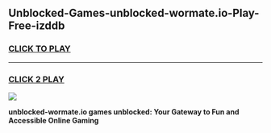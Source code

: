 
## Unblocked-Games-unblocked-wormate.io-Play-Free-izddb
<h3>
<a href="https://premium76.site?title=unblocked-wormate.io&ref=20M">CLICK TO PLAY</a></h3>
<hr>

<h3>
<a href="https://premium76.site?title=unblocked-wormate.io&ref=20M">CLICK 2 PLAY</a>
  
</h3>

<a href="https://premium76.site?title=unblocked-wormate.io&ref=19M"><img src="https://clearcache.store/games.png"></a>


**unblocked-wormate.io games unblocked: Your Gateway to Fun and Accessible Online Gaming**
